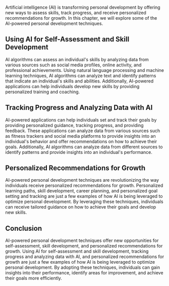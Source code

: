 
Artificial intelligence (AI) is transforming personal development by offering new ways to assess skills, track progress, and receive personalized recommendations for growth. In this chapter, we will explore some of the AI-powered personal development techniques.

Using AI for Self-Assessment and Skill Development
--------------------------------------------------

AI algorithms can assess an individual's skills by analyzing data from various sources such as social media profiles, online activity, and professional achievements. Using natural language processing and machine learning techniques, AI algorithms can analyze text and identify patterns that indicate an individual's skills and abilities. Additionally, AI-powered applications can help individuals develop new skills by providing personalized training and coaching.

Tracking Progress and Analyzing Data with AI
--------------------------------------------

AI-powered applications can help individuals set and track their goals by providing personalized guidance, tracking progress, and providing feedback. These applications can analyze data from various sources such as fitness trackers and social media platforms to provide insights into an individual's behavior and offer recommendations on how to achieve their goals. Additionally, AI algorithms can analyze data from different sources to identify patterns and provide insights into an individual's performance.

Personalized Recommendations for Growth
---------------------------------------

AI-powered personal development techniques are revolutionizing the way individuals receive personalized recommendations for growth. Personalized learning paths, skill development, career planning, and personalized goal setting and tracking are just a few examples of how AI is being leveraged to optimize personal development. By leveraging these techniques, individuals can receive tailored guidance on how to achieve their goals and develop new skills.

Conclusion
----------

AI-powered personal development techniques offer new opportunities for self-assessment, skill development, and personalized recommendations for growth. Using AI for self-assessment and skill development, tracking progress and analyzing data with AI, and personalized recommendations for growth are just a few examples of how AI is being leveraged to optimize personal development. By adopting these techniques, individuals can gain insights into their performance, identify areas for improvement, and achieve their goals more efficiently.
